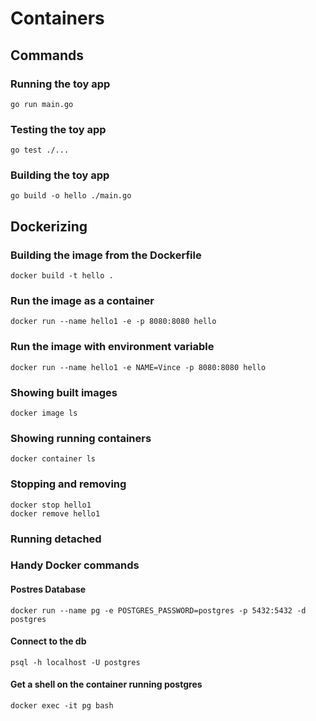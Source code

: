 # Containers

## Commands

### Running the toy app
```
go run main.go
```

### Testing the toy app
```
go test ./...
```

### Building the toy app
```
go build -o hello ./main.go
```


## Dockerizing

### Building the image from the Dockerfile
```
docker build -t hello .
```
### Run the image as a container
```
docker run --name hello1 -e -p 8080:8080 hello
```

### Run the image with environment variable
```
docker run --name hello1 -e NAME=Vince -p 8080:8080 hello
```

### Showing built images
```
docker image ls
```

### Showing running containers
```
docker container ls
```

### Stopping and removing 
```
docker stop hello1
docker remove hello1
```

### Running detached





### Handy Docker commands
#### Postres Database
```
docker run --name pg -e POSTGRES_PASSWORD=postgres -p 5432:5432 -d postgres
```
#### Connect to the db
```
psql -h localhost -U postgres
```
#### Get a shell on the container running postgres
```
docker exec -it pg bash
```